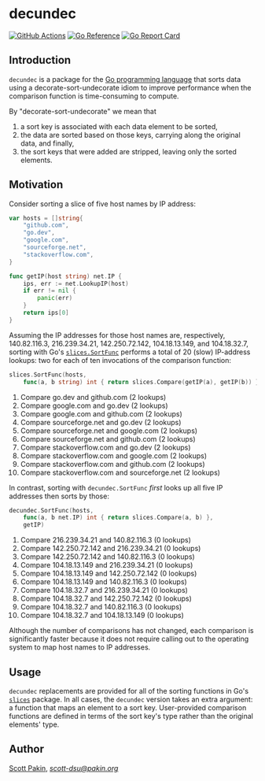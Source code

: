 decundec
========

[![GitHub Actions](https://github.com/spakin/decundec/actions/workflows/go.yml/badge.svg)](https://github.com/spakin/decundec/actions) [![Go Reference](https://pkg.go.dev/badge/github.com/spakin/decundec.svg)](https://pkg.go.dev/github.com/spakin/decundec) [![Go Report Card](https://goreportcard.com/badge/spakin/decundec)](https://goreportcard.com/report/spakin/decundec)

Introduction
------------

`decundec` is a package for the [Go programming language](http://go.dev/) that sorts data using a decorate-sort-undecorate idiom to improve performance when the comparison function is time-consuming to compute.

By "decorate-sort-undecorate" we mean that
1. a sort key is associated with each data element to be sorted,
2. the data are sorted based on those keys, carrying along the original data, and finally,
3. the sort keys that were added are stripped, leaving only the sorted elements.

Motivation
----------

Consider sorting a slice of five host names by IP address:
```Go
var hosts = []string{
    "github.com",
    "go.dev",
    "google.com",
    "sourceforge.net",
    "stackoverflow.com",
}

func getIP(host string) net.IP {
	ips, err := net.LookupIP(host)
	if err != nil {
		panic(err)
	}
	return ips[0]
}
```
Assuming the IP addresses for those host names are, respectively, 140.82.116.3, 216.239.34.21, 142.250.72.142, 104.18.13.149, and 104.18.32.7, sorting with Go's [`slices.SortFunc`](https://pkg.go.dev/slices#SortFunc) performs a total of 20 (slow) IP-address lookups: two for each of ten invocations of the comparison function:

```Go
slices.SortFunc(hosts,
    func(a, b string) int { return slices.Compare(getIP(a), getIP(b)) })
```

1. Compare go.dev and github.com (2 lookups)
2. Compare google.com and go.dev (2 lookups)
3. Compare google.com and github.com (2 lookups)
4. Compare sourceforge.net and go.dev (2 lookups)
5. Compare sourceforge.net and google.com (2 lookups)
6. Compare sourceforge.net and github.com (2 lookups)
7. Compare stackoverflow.com and go.dev (2 lookups)
8. Compare stackoverflow.com and google.com (2 lookups)
9. Compare stackoverflow.com and github.com (2 lookups)
10. Compare stackoverflow.com and sourceforge.net (2 lookups)

In contrast, sorting with `decundec.SortFunc` _first_ looks up all five IP addresses then sorts by those:

```Go
decundec.SortFunc(hosts,
    func(a, b net.IP) int { return slices.Compare(a, b) },
    getIP)
```

1. Compare 216.239.34.21 and 140.82.116.3 (0 lookups)
2. Compare 142.250.72.142 and 216.239.34.21 (0 lookups)
3. Compare 142.250.72.142 and 140.82.116.3 (0 lookups)
4. Compare 104.18.13.149 and 216.239.34.21 (0 lookups)
5. Compare 104.18.13.149 and 142.250.72.142 (0 lookups)
6. Compare 104.18.13.149 and 140.82.116.3 (0 lookups)
7. Compare 104.18.32.7 and 216.239.34.21 (0 lookups)
8. Compare 104.18.32.7 and 142.250.72.142 (0 lookups)
9. Compare 104.18.32.7 and 140.82.116.3 (0 lookups)
10. Compare 104.18.32.7 and 104.18.13.149 (0 lookups)

Although the number of comparisons has not changed, each comparison is significantly faster because it does not require calling out to the operating system to map host names to IP addresses.

Usage
-----

`decundec` replacements are provided for all of the sorting functions in Go's [`slices`](https://pkg.go.dev/slices) package.  In all cases, the `decundec` version takes an extra argument: a function that maps an element to a sort key.  User-provided comparison functions are defined in terms of the sort key's type rather than the original elements' type.


Author
------

[Scott Pakin](http://www.pakin.org/~scott/), *scott-dsu@pakin.org*
